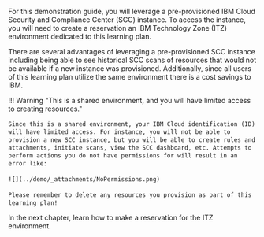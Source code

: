For this demonstration guide, you will leverage a pre-provisioned IBM Cloud Security and Compliance Center (SCC) instance. To access the instance, you will need to create a reservation an IBM Technology Zone (ITZ) environment dedicated to this learning plan. 

There are several advantages of leveraging a pre-provisioned SCC instance including being able to see historical SCC scans of resources that would not be available if a new instance was provisioned. Additionally, since all users of this learning plan utilize the same environment there is a cost savings to IBM. 

!!! Warning "This is a shared environment, and you will have limited access to creating resources."

    Since this is a shared environment, your IBM Cloud identification (ID) will have limited access. For instance, you will not be able to provision a new SCC instance, but you will be able to create rules and attachments, initiate scans, view the SCC dashboard, etc. Attempts to perform actions you do not have permissions for will result in an error like:

    ![](../demo/_attachments/NoPermissions.png)
    
    Please remember to delete any resources you provision as part of this learning plan!

In the next chapter, learn how to make a reservation for the ITZ environment.